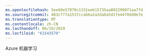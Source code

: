 ```yaml
---
ms.openlocfilehash: 5ee69e57070c1331eeb15735aa8022998f1aa7fd
ms.sourcegitcommit: 483c777a1537ccab6a2a2da6a5d1fe4470dd0e7e
ms.translationtype: MT
ms.contentlocale: zh-CN
ms.lasthandoff: 06/19/2019
ms.locfileid: "61543570"
---
```

Azure 机器学习
